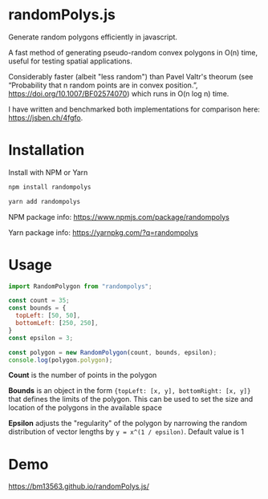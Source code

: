 # randomPolys.js
Generate random polygons efficiently in javascript.

A fast method of generating pseudo-random convex polygons in O(n) time, useful for testing spatial applications.

Considerably faster (albeit "less random") than Pavel Valtr's theorum (see “Probability that n random points are in convex position.”, https://doi.org/10.1007/BF02574070) which runs in O(n log n) time.

I have written and benchmarked both implementations for comparison here: https://jsben.ch/4fgfo.

# Installation

Install with NPM or Yarn

```bash
npm install randompolys
```

```bash
yarn add randompolys
```

NPM package info: https://www.npmjs.com/package/randompolys

Yarn package info: https://yarnpkg.com/?q=randompolys

# Usage

```javascript
import RandomPolygon from "randompolys";

const count = 35;
const bounds = {
  topLeft: [50, 50],
  bottomLeft: [250, 250],
}
const epsilon = 3;

const polygon = new RandomPolygon(count, bounds, epsilon);
console.log(polygon.polygon);
```

**Count** is the number of points in the polygon

**Bounds** is an object in the form `{topLeft: [x, y], bottomRight: [x, y]}` that defines the limits of the polygon. This can be used to set the size and location of the polygons in the available space

**Epsilon** adjusts the "regularity" of the polygon by narrowing the random distribution of vector lengths by ```y = x^(1 / epsilon)```. Default value is 1

# Demo
https://bm13563.github.io/randomPolys.js/